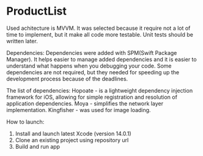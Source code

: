 # ProductList

Used achitecture is MVVM. It was selected because it require not a lot of time to implement, but it make all code more testable. Unit tests should be written later.

Dependencies: Dependencies were added with SPM(Swift Package Manager). 
It helps easier to manage added dependencies and it is easier to understand what happens when you debugging your code.
Some dependencies are not required, but they needed for speeding up the development process because of the deadlines.

The list of dependencies:
Hopoate - is a lightweight dependency injection framework for iOS, allowing for simple registration and resolution of application dependencies.
Moya - simplifies the network layer implementation.
Kingfisher - was used for image loading.

How to launch: 
1. Install and launch latest Xcode (version 14.0.1) 
2. Clone an existing project using repository url 
3. Build and run app
